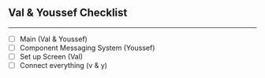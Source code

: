 ## Val & Youssef Checklist

---

- [ ] Main (Val & Youssef)
- [ ] Component Messaging System (Youssef)
- [ ] Set up Screen (Val)
- [ ] Connect everything (v & y)